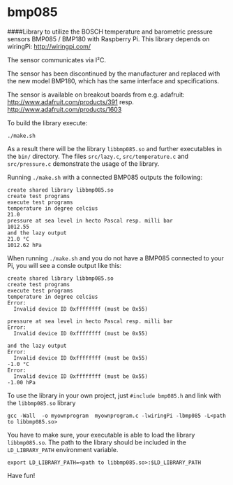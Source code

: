 bmp085
======

####Library to utilize the BOSCH temperature and barometric pressure sensors BMP085 / BMP180 with Raspberry Pi.
This library depends on wiringPi: http://wiringpi.com/

The sensor communicates via I²C.

The sensor has been discontinued by the manufacturer and replaced with the new model BMP180, which has the same interface and specifications.

The sensor is available on breakout boards from e.g. adafruit: 
http://www.adafruit.com/products/391 resp.
http://www.adafruit.com/products/1603

To build the library execute:
```
./make.sh
```

As a result there will be the library `libbmp085.so` and further executables in the `bin/` directory.
The files `src/lazy.c`, `src/temperature.c` and `src/pressure.c` demonstrate the usage of the library.

Running `./make.sh` with a connected BMP085 outputs the following:
```
create shared library libbmp085.so
create test programs
execute test programs
temperature in degree celcius
21.0
pressure at sea level in hecto Pascal resp. milli bar
1012.55
and the lazy output
21.0 °C
1012.62 hPa
```

When running `./make.sh` and you do not have a BMP085 connected to your Pi, you will see a consle output like this:
```
create shared library libbmp085.so
create test programs
execute test programs
temperature in degree celcius
Error:
  Invalid device ID 0xffffffff (must be 0x55)

pressure at sea level in hecto Pascal resp. milli bar
Error:
  Invalid device ID 0xffffffff (must be 0x55)

and the lazy output
Error:
  Invalid device ID 0xffffffff (must be 0x55)
-1.0 °C
Error:
  Invalid device ID 0xffffffff (must be 0x55)
-1.00 hPa
```

To use the library in your own project, just `#include bmp085.h` and link with the `libbmp085.so` library

```
gcc -Wall  -o myownprogram  myownprogram.c -lwiringPi -lbmp085 -L<path to libbmp085.so>
```

You have to make sure, your executable is able to load the library `libbmp085.so`.
The path to the library should be included in the `LD_LIBRARY_PATH` environment variable.

```
export LD_LIBRARY_PATH=<path to libbmp085.so>:$LD_LIBRARY_PATH
```

Have fun!
